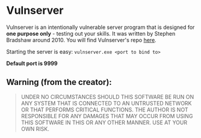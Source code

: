 # Vulnserver

Vulnserver is an intentionally vulnerable server program that is designed for **one purpose only** - testing out your skills. It was written by Stephen Bradshaw around 2010. You will find Vulnserver's repo [here](https://github.com/stephenbradshaw/vulnserver).

Starting the server is easy:
`vulnserver.exe <port to bind to>`

**Default port is 9999**

## Warning (from the creator):
> UNDER NO CIRCUMSTANCES SHOULD THIS SOFTWARE BE RUN ON ANY SYSTEM THAT IS CONNECTED TO AN UNTRUSTED NETWORK OR THAT PERFORMS CRITICAL FUNCTIONS. THE AUTHOR IS NOT RESPONSIBLE FOR ANY DAMAGES THAT MAY OCCUR FROM USING THIS SOFTWARE IN THIS OR ANY OTHER MANNER. USE AT YOUR OWN RISK.
